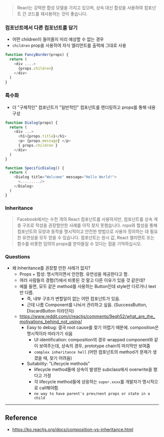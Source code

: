 > React는 강력한 합성 모델을 가지고 있으며, 상속 대신 합성을 사용하여 컴포넌트 간 코드를 재사용하는 것이 좋습니다.

### 컴포넌트에서 다른 컴포넌트를 담기
- 어떤 children이 들어올지 미리 예상할 수 없는 경우
- `children` prop을 사용하여 자식 엘리먼트를 출력에 그대로 사용

``` javascript
function FancyBorder(props) {
  return (
    <div ....>
      {props.children}
    </div>
  )
}
```

### 특수화
- 더 "구체적인" 컴포넌트가 "일반적인" 컴포넌트를 렌더링하고 props를 통해 내용 구성
``` javascript
function Dialog(props) {
  return (
    <div ...>
      <h1>{props.title}</h1>
      <p> {props.message} </p>
      { props.children }
    </div>
  )
}

function SpecificDialog() {
  return (
    <Dialog title="Welcome" message="Hello World!">
      <........./>
    </Dialog>
  )
}
```

### Inheritance
> Facebook에서는 수천 개의 React 컴포넌트를 사용하지만, 컴포넌트를 상속 계층 구조로 작성을 권장할만한 사례를 아직 찾지 못했습니다.
> rops와 합성을 통해 컴포넌트의 모양과 동작을 명시적이고 안전한 방법으로 사용자 정의하는 데 필요한 유연성을 모두 얻을 수 있습니다. 
> 컴포넌트는 원시 값, React 엘리먼트 또는 함수를 비롯한 임의의 props를 받아들일 수 있다는 점을 기억하십시오.

### Questions
- 왜 Inheritance를 권장할 만한 사례가 없지?
  - Props + 합성: 명시적이면서 안전함. 유연성을 제공한다고 함.
  - 여러 사람들의 경험(?)에서 비롯된 것 말고 다른 이유가 있을 것 같은데?
  - 예를 들면, 모두 같은 method를 사용하는 Button인데 style만 다르거나 text만 다름.
    - 즉, 내부 구조가 변할일이 없는 어떤 컴포넌트가 있음.
    - 근데 나름 Component를 나눠서 관리하고 싶음. (SuccessButton, DiscardButton 이라던지)
  - https://www.reddit.com/r/reactjs/comments/9eqh52/what_are_the_motivations_behind_not_using/
    - Easy to debug: 결국 root cause를 찾기 어렵기 때문에. composition은 명시적이라 따라가기 쉬움
      - UI identification: composition의 경우 wrapped component와 같이 보여주는데, 상속의 경우, prototype chain의 마지막만 보여줌
      - `complex inheritance hell` (어떤 컴포넌트의 method가 문제가 생겼을 때, 찾기 어려움)
    - Suitability: "Lifecycle methods"
      - lifecycle method들에 상속이 발생한 subclass에서 overwrite을 했다고 가정
      - 각 lifecycle method들에 상응하는 `super.xxxx`를 개발자가 명시적으로 call해야함.
      - `no way to have parent's prev/next props or state in a child`
---
## Reference
- https://ko.reactjs.org/docs/composition-vs-inheritance.html

